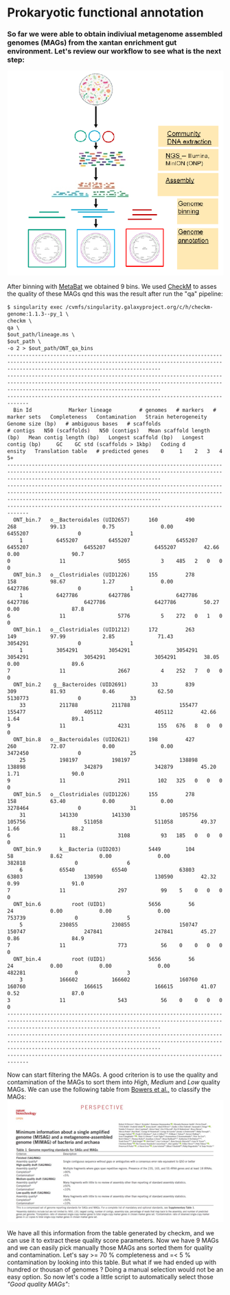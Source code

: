 # Prokaryotic functional annotation

### So far we were able to obtain indiviual metagenome assembled genomes (MAGs) from the xantan enrichment gut environment. Let's review our workflow to see what is the next step: 
![workflow](https://github.com/avera1988/NMBU-Bio-326/blob/main/images/wrokflowmetagenome.png) 

After binning with [MetaBat](https://bitbucket.org/berkeleylab/metabat/src/master/) we obtained 9 bins. We used [CheckM](https://ecogenomics.github.io/CheckM/) to asses the quality of these MAGs qnd this was the result after run the "qa" pipeline:

```console
$ singularity exec /cvmfs/singularity.galaxyproject.org/c/h/checkm-genome:1.1.3--py_1 \
checkm \
qa \
$out_path/lineage.ms \
$out_path \
-o 2 > $out_path/ONT_qa_bins
----------------------------------------------------------------------------------------------------------------------------------------------------------------------------------------------
----------------------------------------------------------------------------------------------------------------------------------------------------------------------------------------------
-----------------------------------------------------------------------------
  Bin Id            Marker lineage         # genomes   # markers   # marker sets   Completeness   Contamination   Strain heterogeneity   Genome size (bp)   # ambiguous bases   # scaffolds   
# contigs   N50 (scaffolds)   N50 (contigs)   Mean scaffold length (bp)   Mean contig length (bp)   Longest scaffold (bp)   Longest contig (bp)     GC    GC std (scaffolds > 1kbp)   Coding d
ensity   Translation table   # predicted genes    0     1    2   3   4   5+  
----------------------------------------------------------------------------------------------------------------------------------------------------------------------------------------------
----------------------------------------------------------------------------------------------------------------------------------------------------------------------------------------------
-----------------------------------------------------------------------------
  ONT_bin.7   o__Bacteroidales (UID2657)      160         490           268           99.13            0.75               0.00               6455207                0                1        
    1           6455207          6455207               6455207                    6455207                  6455207                6455207         42.66              0.00                 90.7
0                11                 5055          3    485   2   0   0   0   
  ONT_bin.3   o__Clostridiales (UID1226)      155         278           158           98.67            1.27               0.00               6427786                0                1        
    1           6427786          6427786               6427786                    6427786                  6427786                6427786         50.27              0.00                 87.8
6                11                 5776          5    272   0   1   0   0   
  ONT_bin.1   o__Clostridiales (UID1212)      172         263           149           97.99            2.85              71.43               3054291                0                1        
    1           3054291          3054291               3054291                    3054291                  3054291                3054291         38.05              0.00                 89.6
7                11                 2667          4    252   7   0   0   0   
  ONT_bin.2    g__Bacteroides (UID2691)        33         839           309           81.93            0.46              62.50               5130773                0                33       
    33           211788           211788                155477                     155477                   405112                 405112         42.66              1.64                 89.1
9                11                 4231         155   676   8   0   0   0   
  ONT_bin.8   o__Bacteroidales (UID2621)      198         427           260           72.07            0.00               0.00               3472450                0                25       
    25           198197           198197                138898                     138898                   342879                 342879         45.20              1.71                 90.0
9                11                 2911         102   325   0   0   0   0   
  ONT_bin.5   o__Clostridiales (UID1226)      155         278           158           63.40            0.00               0.00               3278464                0                31       
    31           141330           141330                105756                     105756                   511058                 511058         49.37              1.66                 88.2
6                11                 3108          93   185   0   0   0   0   
  ONT_bin.9      k__Bacteria (UID203)         5449        104            58            8.62            0.00               0.00                382818                0                6        
    6            65540            65540                 63803                      63803                    130590                 130590         42.32              0.99                 91.0
7                11                 297           99    5    0   0   0   0   
  ONT_bin.6          root (UID1)              5656         56            24            0.00            0.00               0.00                753739                0                5        
    5            230855           230855                150747                     150747                   247841                 247841         45.27              0.86                 84.9
7                11                 773           56    0    0   0   0   0   
  ONT_bin.4          root (UID1)              5656         56            24            0.00            0.00               0.00                482281                0                3        
    3            166602           166602                160760                     160760                   166615                 166615         41.07              0.52                 87.0
3                11                 543           56    0    0   0   0   0   
----------------------------------------------------------------------------------------------------------------------------------------------------------------------------------------------
----------------------------------------------------------------------------------------------------------------------------------------------------------------------------------------------
-----------------------------------------------------------------------------

```

Now can start filtering the MAGs. A good criterion is to use the quality and contamination of the MAGs to sort them into *High*, *Medium* and *Low* quality MAGs. 
We can use the following table from [Bowers et al.,](https://www.nature.com/articles/nbt.3893) to classify the MAGs:
![tablemags](https://github.com/avera1988/NMBU-Bio-326/blob/main/images/mags.jpg)

We have all this information from the table generated by checkm, and we can use it to extract these quality score parameters. Now we have 9 MAGs and we can easily pick manually those MAGs ans sorted them for quality and contamination. Let's say >= 70 % completeness and =< 5 % contamination by looking into this table. But what if we had ended up with hundred or thousan of genomes ? Doing a manual selection would not be an easy option. So now let's code a little script to automatically select those *"Good quality MAGs"*:
